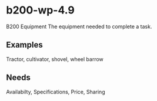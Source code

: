 # b200-wp-4.9
B200 Equipment
The equipment needed to complete a task.

## Examples
Tractor, cultivator, shovel, wheel barrow

## Needs
Availabilty, Specifications, Price, Sharing

